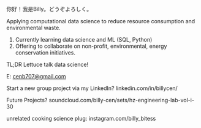 你好！我是Billy。どうぞよろしく。

Applying computational data science to reduce resource consumption and environmental waste.
  1) Currently learning data science and ML (SQL, Python)
  2) Offering to collaborate on non-profit, environmental, energy conservation initiatives.

TL;DR Lettuce talk data science!



E: cenb707@gmail.com

Start a new group project via my LinkedIn? linkedin.com/in/billycen/

Future Projects? soundcloud.com/billy-cen/sets/hz-engineering-lab-vol-i-30

unrelated cooking science plug: instagram.com/billy_bitess

<!---
bcen707/bcen707 is a ✨ special ✨ repository because its `README.md` (this file) appears on your GitHub profile.
You can click the Preview link to take a look at your changes.
--->

